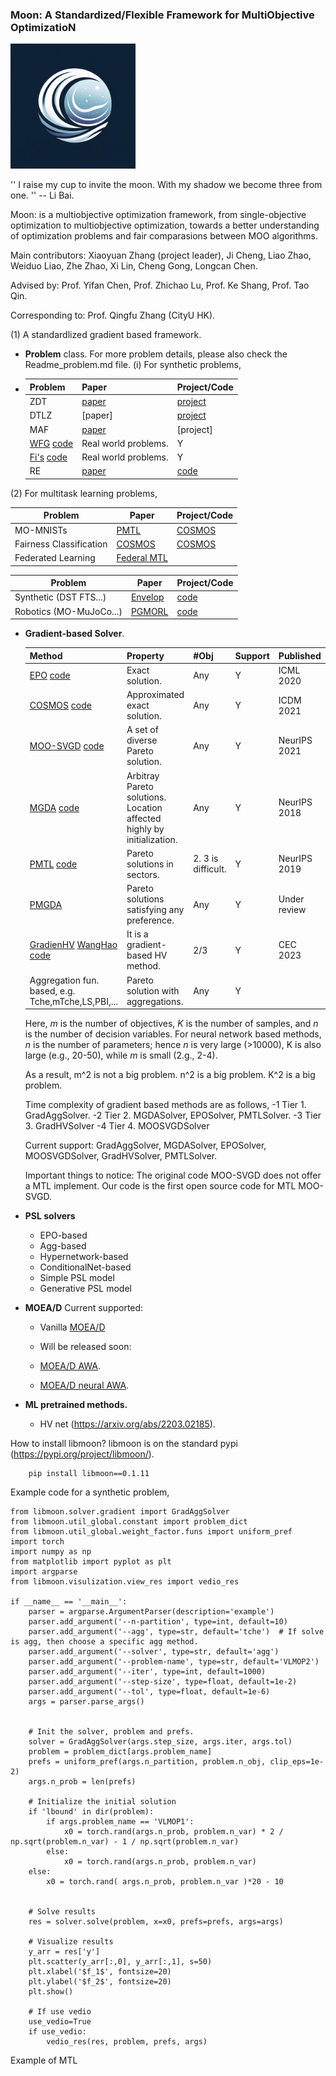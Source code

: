 ### Moon: A Standardized/Flexible Framework for MultiObjective OptimizatioN

<img src="moon.png" alt="Moon" width="200">


''
    I raise my cup to invite the moon.
    With my shadow we become three from one.
''
-- Li Bai.

Moon: is a multiobjective optimization framework, from single-objective optimization to multiobjective optimization, towards a better understanding of optimization problems and fair comparasions between MOO algorithms.



Main contributors: Xiaoyuan Zhang (project leader), Ji Cheng, Liao Zhao, Weiduo Liao, Zhe Zhao, Xi Lin, Cheng Gong, Longcan Chen.

Advised by: Prof. Yifan Chen, Prof. Zhichao Lu, Prof. Ke Shang, Prof. Tao Qin. 

Corresponding to: Prof. Qingfu Zhang (CityU HK).



(1) A standardlized gradient based framework. 

- **Problem** class. For more problem details, please also check the Readme_problem.md file. 
  (i) For synthetic problems,
- 
  | Problem                                                      | Paper                                                                | Project/Code                                         |
  |--------------------------------------------------------------|----------------------------------------------------------------------|------------------------------------------------------|
  | ZDT                                                          | [paper](https://ieeexplore.ieee.org/document/996017)                 | [project](https://pymoo.org/problems/multi/zdt.html) |
  | DTLZ                                                         | [paper] | [project](https://pymoo.org/problems/many/dtlz.html) |Y                                        |
  | MAF                                                          | [paper](https://link.springer.com/article/10.1007/s40747-017-0039-7) | [project]                         |
  | [WFG](https://ieeexplore.ieee.org/document/996017) [code]()  | Real world problems.                                                 | Y                                                    |
  | [Fi's](https://ieeexplore.ieee.org/document/996017) [code]() | Real world problems.                                                 | Y                                                    |
  | RE                                                           | [paper](https://arxiv.org/abs/2009.12867)                            | [code](https://github.com/ryojitanabe/reproblems)    |


(2) For multitask learning problems,

| Problem                 | Paper                                                                                                         | Project/Code |
|-------------------------|---------------------------------------------------------------------------------------------------------------|--------------|
| MO-MNISTs               | [PMTL](https://proceedings.neurips.cc/paper_files/paper/2019/file/685bfde03eb646c27ed565881917c71c-Paper.pdf) | [COSMOS](https://github.com/ruchtem/cosmos)     |
| Fairness Classification | [COSMOS](https://arxiv.org/pdf/2103.13392.pdf)                                                                |[COSMOS](https://github.com/ruchtem/cosmos) |
| Federated Learning      | [Federal MTL](https://proceedings.neurips.cc/paper_files/paper/2023/file/7cb2c2a8d35576c00078b6591ec26a7d-Paper-Conference.pdf)                                                                                               | |

| Problem                 | Paper                                                                                                            | Project/Code                              |
|-------------------------|------------------------------------------------------------------------------------------------------------------|-------------------------------------------|
| Synthetic (DST FTS...)  | [Envelop](https://proceedings.neurips.cc/paper_files/paper/2019/file/4a46fbfca3f1465a27b210f4bdfe6ab3-Paper.pdf) | [code]()                                  |
| Robotics (MO-MuJoCo...) | [PGMORL](http://proceedings.mlr.press/v119/xu20h/xu20h.pdf)                                                      | [code](https://github.com/mit-gfx/PGMORL) |




- **Gradient-based Solver**.

    | Method                                                                                                                                                                                | Property                                                              | #Obj               | Support | Published | Complexity      |
    |---------------------------------------------------------------------------------------------------------------------------------------------------------------------------------------|-----------------------------------------------------------------------|--------------------|---------|----------|-----------------|
    | [EPO](https://proceedings.mlr.press/v119/mahapatra20a/mahapatra20a.pdf) [code](https://github.com/dbmptr/EPOSearch)                                                                   | Exact solution.                                                       | Any                | Y       | ICML 2020 | $O(m^2 n K )$   |
    | [COSMOS](https://arxiv.org/pdf/2103.13392.pdf) [code](https://github.com/ruchtem/cosmos)                                                                                              | Approximated exact solution.                                          | Any                | Y       | ICDM 2021| $O(m n K )$     |
    | [MOO-SVGD](https://openreview.net/pdf?id=S2-j0ZegyrE) [code](https://github.com/gnobitab/MultiObjectiveSampling)                                                                      | A set of diverse Pareto solution.                                     | Any                | Y       | NeurIPS 2021 | $O(m^2 n K^2 )$ |
    | [MGDA](https://proceedings.neurips.cc/paper/2018/file/432aca3a1e345e339f35a30c8f65edce-Paper.pdf) [code](https://github.com/intel-isl/MultiObjectiveOptimization)                     | Arbitray Pareto solutions. Location affected highly by initialization. | Any                | Y       | NeurIPS 2018 | $O(m^2 n K )$   |
    | [PMTL](https://proceedings.neurips.cc/paper_files/paper/2019/file/685bfde03eb646c27ed565881917c71c-Paper.pdf) [code](https://github.com/Xi-L/ParetoMTL)                               | Pareto solutions in sectors.                                          | 2. 3 is difficult. | Y       | NeurIPS 2019 | $O(m^2 n K^2 )$ |
    | [PMGDA](http://arxiv.org/abs/2402.09492)                                                                                                                                              | Pareto solutions satisfying any preference.                           | Any                | Y       | Under review | $O(m^2 n K )$   |
    | [GradienHV](https://arxiv.org/abs/2102.04523) [WangHao](https://link.springer.com/chapter/10.1007/978-3-319-54157-0_44) [code](https://github.com/timodeist/multi_objective_learning) | It is a gradient-based HV method.| 2/3                | Y       | CEC 2023| $O(m^2 n K^2 )$ |   
    | Aggregation fun. based, e.g. Tche,mTche,LS,PBI,...                                                                                                                                    | Pareto solution with aggregations.    | Any                | Y       |


    Here, $m$ is the number of objectives, $K$ is the number of samples, and $n$ is the number of decision variables.
    For neural network based methods, $n$ is the number of parameters; hence $n$ is very large (>10000), K is also large (e.g., 20-50), while $m$ is small (2.g., 2-4).

    As a result, m^2 is not a big problem. n^2 is a big problem. K^2 is a big problem.

    Time complexity of gradient based methods are as follows,
        -1 Tier 1. GradAggSolver.
        -2 Tier 2. MGDASolver, EPOSolver, PMTLSolver. 
        -3 Tier 3. GradHVSolver
        -4 Tier 4. MOOSVGDSolver

    Current support:
        GradAggSolver, MGDASolver, EPOSolver, MOOSVGDSolver, GradHVSolver, PMTLSolver.

    Important things to notice:
        The original code MOO-SVGD does not offer a MTL implement. Our code is the first open source code for MTL MOO-SVGD.


- **PSL solvers**
    - EPO-based
    - Agg-based
    - Hypernetwork-based
    - ConditionalNet-based
    - Simple PSL model
    - Generative PSL model     
    
- **MOEA/D**
    Current supported:
    - Vanilla [MOEA/D](https://ieeexplore.ieee.org/document/4358754)
    
    - Will be released soon:
    - [MOEA/D AWA](https://pubmed.ncbi.nlm.nih.gov/23777254/). 
    - [MOEA/D neural AWA](https://openreview.net/pdf?id=W3T9rql5eo).

    


- **ML pretrained methods.** 
    - HV net (https://arxiv.org/abs/2203.02185).  


How to install libmoon? libmoon is on the standard pypi (https://pypi.org/project/libmoon/).
``` 
    pip install libmoon==0.1.11
```



Example code for a synthetic problem,
```
from libmoon.solver.gradient import GradAggSolver
from libmoon.util_global.constant import problem_dict
from libmoon.util_global.weight_factor.funs import uniform_pref
import torch
import numpy as np
from matplotlib import pyplot as plt
import argparse
from libmoon.visulization.view_res import vedio_res

if __name__ == '__main__':
    parser = argparse.ArgumentParser(description='example')
    parser.add_argument('--n-partition', type=int, default=10)
    parser.add_argument('--agg', type=str, default='tche')  # If solve is agg, then choose a specific agg method.
    parser.add_argument('--solver', type=str, default='agg')
    parser.add_argument('--problem-name', type=str, default='VLMOP2')
    parser.add_argument('--iter', type=int, default=1000)
    parser.add_argument('--step-size', type=float, default=1e-2)
    parser.add_argument('--tol', type=float, default=1e-6)
    args = parser.parse_args()
    
    
    # Init the solver, problem and prefs. 
    solver = GradAggSolver(args.step_size, args.iter, args.tol)
    problem = problem_dict[args.problem_name]
    prefs = uniform_pref(args.n_partition, problem.n_obj, clip_eps=1e-2)
    args.n_prob = len(prefs)

    # Initialize the initial solution 
    if 'lbound' in dir(problem):
        if args.problem_name == 'VLMOP1':
            x0 = torch.rand(args.n_prob, problem.n_var) * 2 / np.sqrt(problem.n_var) - 1 / np.sqrt(problem.n_var)
        else:
            x0 = torch.rand(args.n_prob, problem.n_var)
    else:
        x0 = torch.rand( args.n_prob, problem.n_var )*20 - 10


    # Solve results
    res = solver.solve(problem, x=x0, prefs=prefs, args=args)
    
    # Visualize results
    y_arr = res['y']
    plt.scatter(y_arr[:,0], y_arr[:,1], s=50)
    plt.xlabel('$f_1$', fontsize=20)
    plt.ylabel('$f_2$', fontsize=20)
    plt.show()
    
    # If use vedio
    use_vedio=True
    if use_vedio:
        vedio_res(res, problem, prefs, args)     
```
        
Example of MTL
```


```

    

